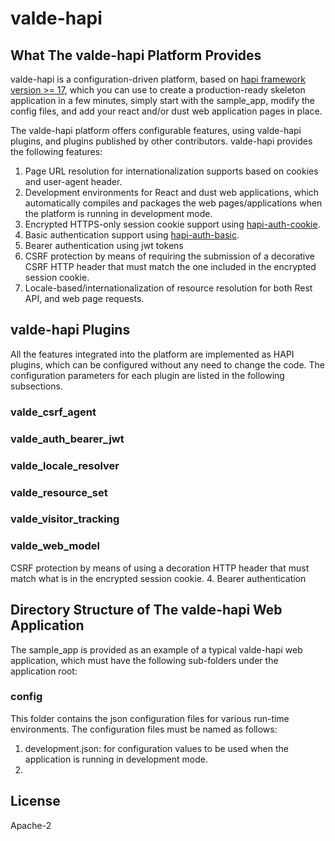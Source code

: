 # valde-hapi

## What The valde-hapi Platform Provides
valde-hapi is a configuration-driven platform, based on [hapi framework version >= 17](https://hapijs.com/), which you can use to create a production-ready skeleton application in a few minutes, simply start with the sample_app, modify the config files,  and add your react and/or dust web application pages in place.

The valde-hapi platform offers configurable features, using valde-hapi plugins, and plugins published by other contributors. valde-hapi provides the following features:
1. Page URL resolution for internationalization supports based on cookies and user-agent header.
2. Development environments for React and dust web applications, which automatically compiles and packages the web pages/applications when the platform is running in development mode.
3. Encrypted HTTPS-only session cookie support using [hapi-auth-cookie](https://www.npmjs.com/package/hapi-auth-cookie).
4. Basic authentication support using [hapi-auth-basic](https://www.npmjs.com/package/hapi-auth-basic).
5. Bearer authentication using jwt tokens
6. CSRF protection by means of requiring the submission of a decorative CSRF HTTP header that must match the one included in the encrypted session cookie.
7. Locale-based/internationalization of resource resolution for both Rest API, and web page requests.


## valde-hapi Plugins
All the features integrated into the platform are implemented as HAPI plugins, which can be configured without any need to change the code.  The configuration parameters for each plugin are listed in the following subsections.

### valde_csrf_agent


### valde_auth_bearer_jwt

### valde_locale_resolver

### valde_resource_set

### valde_visitor_tracking

### valde_web_model

CSRF protection by means of using a decoration HTTP header that must match what is in the encrypted session cookie.
4. Bearer authentication


## Directory Structure of The valde-hapi Web Application
The sample_app is provided as an example of a typical valde-hapi web application, which must have the following sub-folders under the application root:

### config
This folder contains the json configuration files for various run-time environments.  The configuration files must be named as follows:
1. development.json:  for configuration values to be used when the application is running in development mode.
2.  


## License
Apache-2
